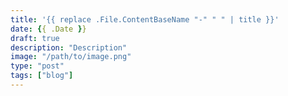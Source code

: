 ```yaml
---
title: '{{ replace .File.ContentBaseName "-" " " | title }}'
date: {{ .Date }}
draft: true
description: "Description"
image: "/path/to/image.png"
type: "post"
tags: ["blog"]
---
```

